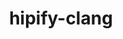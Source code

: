 ---
title: "hipify-clang"
layout: cache
categories: [package, develop-2024-02-04]
meta: {"versions": ["5.4.3", "6.0.0"], "compilers": ["gcc@=11.4.0"], "oss": ["ubuntu20.04", "ubuntu22.04"], "platforms": ["linux"], "targets": ["x86_64_v3"], "stacks": ["e4s", "ml-linux-x86_64-rocm", "root"], "num_specs": 3, "num_specs_by_stack": {"e4s": 2, "root": 3, "ml-linux-x86_64-rocm": 1}}
spec_details: [{"hash": "c7n7cxcplb4wfqknieumfzbnwe6u4mpn", "compiler": "gcc@=11.4.0", "versions": ["6.0.0"], "os": "ubuntu20.04", "platform": "linux", "target": "x86_64_v3", "variants": ["build_system=cmake", "build_type=Release", "generator=make", "~ipo", "patches=54b8b39"], "stacks": ["e4s", "root"], "size": "-", "tarball": "https://binaries.spack.io/releases/develop-2024-02-04/build_cache/linux-ubuntu20.04-x86_64_v3/gcc-11.4.0/hipify-clang-6.0.0/linux-ubuntu20.04-x86_64_v3-gcc-11.4.0-hipify-clang-6.0.0-c7n7cxcplb4wfqknieumfzbnwe6u4mpn.spack"}, {"hash": "xd5i5bh2bjwmadnjk4pdutzzztjejp6w", "compiler": "gcc@=11.4.0", "versions": ["5.4.3"], "os": "ubuntu20.04", "platform": "linux", "target": "x86_64_v3", "variants": ["build_system=cmake", "build_type=Release", "generator=make", "~ipo", "patches=fafe6a5"], "stacks": ["e4s", "root"], "size": "-", "tarball": "https://binaries.spack.io/releases/develop-2024-02-04/build_cache/linux-ubuntu20.04-x86_64_v3/gcc-11.4.0/hipify-clang-5.4.3/linux-ubuntu20.04-x86_64_v3-gcc-11.4.0-hipify-clang-5.4.3-xd5i5bh2bjwmadnjk4pdutzzztjejp6w.spack"}, {"hash": "ybvugszmlpcul7jnlt27t2bdvqxo62vw", "compiler": "gcc@=11.4.0", "versions": ["6.0.0"], "os": "ubuntu22.04", "platform": "linux", "target": "x86_64_v3", "variants": ["build_system=cmake", "build_type=Release", "generator=make", "~ipo", "patches=54b8b39"], "stacks": ["ml-linux-x86_64-rocm", "root"], "size": "-", "tarball": "https://binaries.spack.io/releases/develop-2024-02-04/build_cache/linux-ubuntu22.04-x86_64_v3/gcc-11.4.0/hipify-clang-6.0.0/linux-ubuntu22.04-x86_64_v3-gcc-11.4.0-hipify-clang-6.0.0-ybvugszmlpcul7jnlt27t2bdvqxo62vw.spack"}]
---